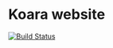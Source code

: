 # Koara website
[![Build Status](https://travis-ci.org/koara/koara.github.io.svg?branch=master)](https://travis-ci.org/koara/koara.github.io)